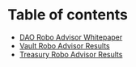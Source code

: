 # Table of contents

* [DAO Robo Advisor Whitepaper](README.md)
* [Vault Robo Advisor Results](vault-robo-advisor-results.md)
* [Treasury Robo Advisor Results](treasury-robo-advisor-results.md)
